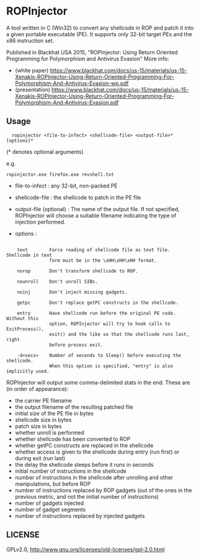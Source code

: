 # ROPInjector

A tool written in C (Win32) to convert any shellcode in ROP and patch it into a given portable executable (PE). It supports only 32-bit target PEs and the x86 instruction set.

Published in Blackhat USA 2015, "ROPInjector: Using Return Oriented Programming for Polymorphism and Antivirus Evasion"
More info: 
 - (white paper) https://www.blackhat.com/docs/us-15/materials/us-15-Xenakis-ROPInjector-Using-Return-Oriented-Programming-For-Polymorphism-And-Antivirus-Evasion-wp.pdf
 - (presentation) https://www.blackhat.com/docs/us-15/materials/us-15-Xenakis-ROPInjector-Using-Return-Oriented-Programming-For-Polymorphism-And-Antivirus-Evasion.pdf

## Usage
```
  ropinjector <file-to-infect> <shellcode-file> <output-file>* [options]*
```

(\* denotes optional arguments)

e.g. 
```
ropinjector.exe firefox.exe revshell.txt
```

* file-to-infect	: any 32-bit, non-packed PE

* shellcode-file	: the shellcode to patch in the PE file

* output-file (optional) : The name of the output file. If not specified, 
				ROPInjector will choose a suitable filename indicating the 
				type of injection performed.

* options : 

```
				
	text		Force reading of shellcode file as text file. Shellcode in text 
				form must be in the \xHH\xHH\xHH format.
	
	norop		Don't transform shellcode to ROP.
	
	nounroll	Don't unroll SIBs.
	
	noinj		Don't inject missing gadgets.
	
	getpc		Don't replace getPC constructs in the shellcode.
	
	entry		Have shellcode run before the original PE code. Without this
				option, ROPInjector will try to hook calls to ExitProcess(),
				exit() and the like so that the shellcode runs last, right
				before process exit.
				
	-d<secs>	Number of seconds to Sleep() before executing the shellcode.
				When this option is specified, "entry" is also implicitly used.

```

ROPInjector will output some comma-delimited stats in the end. These are (in order of appearance):
- the carrier PE filename 
- the output filename of the resulting patched file
- initial size of the PE file in bytes
- shellcode size in bytes
- patch size in bytes
- whether unroll is performed
- whether shellcode has been converted to ROP
- whether getPC constructs are replaced in the shellcode
- whether access is given to the shellcode during entry (run first) or during exit (run last)
- the delay the shellcode sleeps before it runs in seconds
- initial number of instructions in the shellcode
- number of instructions in the shellcode after unrolling and other manipulations, but before ROP
- number of instructions replaced by ROP gadgets (out of the ones in the previous metric, and not the initial number of instructions)
- number of gadgets injected
- number of gadget segments
- number of instructions replaced by injected gadgets

## LICENSE
GPLv2.0, http://www.gnu.org/licenses/old-licenses/gpl-2.0.html
